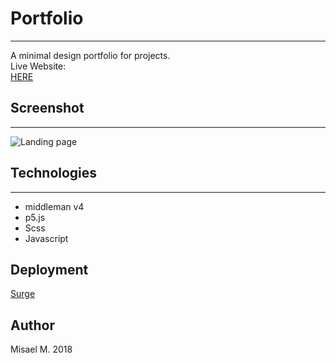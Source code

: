 # Portfolio
--------------
A minimal design portfolio for projects.<br/>
Live Website: <br/>
[HERE](http://actually-receipt.surge.sh/)


## Screenshot
-------

![Landing page](images/portfolio2.png)



## Technologies
------------------

* middleman v4
* p5.js
* Scss
* Javascript

## Deployment

[Surge](https://surge.sh/)

## Author
Misael M. 2018
